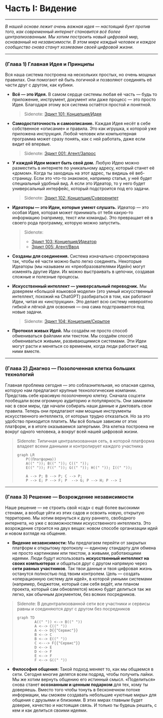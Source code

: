# Часть I: Видение

---

_В нашей основе лежит очень важная идея — настоящий бунт против того, как современный интернет становится всё более централизованным. Мы хотим построить новый цифровой мир, основанный на независимости. В этом мире каждый человек и каждое сообщество снова станут хозяевами своей цифровой жизни._

---

### (Глава 1) Главная Идея и Принципы

Вся наша система построена на нескольких простых, но очень мощных правилах. Они помогают ей быть логичной и позволяют соединять её части друг с другом, как кубики.

- **Всё — это Идея.** В самом сердце системы любая её часть — будь то приложение, инструмент, документ или даже процесс — это просто Идея. Благодаря этому вся система остаётся простой и понятной.

  > Sidenote:
  > [Эдикт 101: Концепция/Идея](../acts/101_concept_idea.md)
  >

- **Самодостаточность и самоописание.** Каждая Идея несёт в себе собственное «описание» и правила. Это как игрушка, к которой уже приложена инструкция. Любой человек или компьютерная программа может сразу понять, как с ней работать, даже если видит её впервые.

  > Sidenote:
  > [Эдикт 001: Агент/Запрос](../acts/001_agent_request.md)
  >

- **У каждой Идеи может быть свой дом.** Любую Идею можно разместить в интернете по уникальному адресу, который станет её «домом». Когда ты заходишь на этот адрес, ты видишь её веб-страницу. Если это что-то знакомое, например статья, у неё будет специальный удобный вид. А если это Идеатор, то у него будет универсальный интерфейс, который подстроится под его задачи.

  > Sidenote:
  > [Эдикт 102: Концепция/Суверенитет](../acts/102_concept_sovereignty.md)
  >

- **Идеаторы — это Идеи, которые умеют слушать.** Идеатор — это особая Идея, которая может принимать от тебя какую-то информацию (например, текст или команды). Это превращает её в своего рода программу, которую можно запустить.

  > Sidenote:
  > - [Эдикт 103: Концепция/Идеатор](../acts/103_concept_ideator.md)
  > - [Эдикт 005: Агент/Ввод](../acts/005_agent_input.md)

- **Созданы для соединения.** Система изначально спроектирована так, чтобы её части можно было легко соединять. Некоторые Идеаторы (мы называем их «преобразователями Идей») могут изменять другие Идеи. Их можно выстраивать в цепочки, создавая сложные и полезные процессы.

- **Искусственный интеллект — универсальный переводчик.** Мы доверяем «большой языковой модели» (это умный искусственный интеллект, похожий на ChatGPT) разбираться в том, как работают Идеи, читая их «инструкции». Это делает всю систему невероятно гибкой и лёгкой для освоения — она сама подстраивается под новые задачи.

  > Sidenote:
  > [Эдикт 104: Концепция/Скрытое](../acts/104_concept_latent_.md)
  >

- **Протокол живых Идей.** Мы создаём не просто способ обмениваться файлами или текстом. Мы создаём способ обмениваться живыми, развивающимися системами. Эти Идеи могут расти и меняться со временем, когда люди работают над ними вместе.

---

### (Глава 2) Диагноз — Позолоченная клетка больших технологий

Главная проблема сегодня — это соблазнительная, но опасная сделка, которую нам предлагают крупные технологические компании. Представь себе красивую позолоченную клетку. Сначала соцсети пообещали всем огромную аудиторию и популярность. Они заманили нас в свои миры, где начали собирать наши данные и диктовать свои правила. Теперь они предлагают нам мощные инструменты искусственного интеллекта, от которых трудно отказаться. Но за это удобство приходится платить. Мы всё больше зависим от этих платформ, и в итоге оказываемся запертыми. Эта клетка построена не вокруг одного человека, а вокруг всей нашей цифровой жизни.

> Sidenote:
> Типичная централизованная сеть, в которой платформа владеет всеми данными и контролирует каждого участника
>
> ```mermaid
> graph LR
>     P((Платформа))
>     A((" ")); B((" ")); C((" "));
>     E((" ")); F((" ")); G((" ")); H((" ")); I((" "));
>
>     A --> P; B --> P; C --> P;
>     P --> E; P --> F; P  --> G; P --> H; P --> I
> ```

---

### (Глава 3) Решение — Возрождение независимости

Наше решение — не строить свой «сад» с ещё более высокими стенами, а вообще уйти из этих садов и освоить новую, открытую территорию. Мы хотим вернуться к духу раннего, свободного интернета, но уже с возможностями искусственного интеллекта. Это возрождение строится на двух вещах: новом способе организации идей и новом взгляде на общение.

- **Видение независимости:** Мы предлагаем перейти от закрытых платформ к открытому протоколу — единому стандарту для обмена не просто картинками или текстом, а живыми, работающими идеями. Люди будут использовать **искусственный интеллект на своих компьютерах** и общаться друг с другом напрямую через **сети равных участников**. Так твои данные и твоя цифровая жизнь останутся полностью под твоим контролем. Цель — создать «операционную систему для идей», в которой умными системами (например, бюджетом, который сам себя ведёт, или планом проекта, который сам обновляется) можно будет делиться так же легко, как обычным документом, без всяких посредников.

> Sidenote:
> В децентрализованной сети все участники и сервисы равны и соединяются друг с другом без посредников
>
> ```mermaid
> graph TD
>         A((" ")) <--> B((" "))
>         A <--> C((" "))
>         A <--> D{{"Сервис"}}
>         B <--> C
>         B <--> E((" "))
>         C <---> F{{"Сервис"}}
>         D <--> E
>         D <--> F
>         E <--> F
>         F <--> G((" "))
> ```

- **Философия общения:** Такой подход меняет то, как мы общаемся в сети. Сегодня многие делятся всем подряд, чтобы получить лайки. Мы же хотим вернуть общению его истинный смысл. «Поделиться» снова станет **осознанным и ценным подарком** для тех, кому ты доверяешь. Вместо того чтобы тонуть в бесконечном потоке информации, мы сможем создавать небольшие «уютные миры» для общения с друзьями и близкими. В этих мирах главным будет доверие, качество и настоящая связь. И только ты будешь решать, с кем и как делиться своими идеями.
